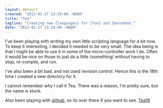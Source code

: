 ```yaml
---
layout: default
created: "2012-01-27 13:29:00 -0600"
title: "Tea"
tagline: "Creating new {languages} for {fun} and {boredom}."
date: "2012-01-27 13:29:00 -0600"
---
```



I've been playing with writing my own little scripting language for a bit now.  To keep it
interesting, I decided it needed to be very small.  The idea being is that I might be able to
use it in some of the micro-controller work I do.  Often it would be nice on those to just do a
little /something/ without having to stop, re-compile, and run.

I've also been a bit bad, and not used revision control.  Hence this is the 18th time I created
a new directory for it.  

I cannot remember why I call it Tea.  There was a reason, I'm pretty sure, but the name is
stuck.

Also been playing with [github](http://github.com), so its over there if you want to see. 
[Tea18](http://github.com/tadpol/Tea)



